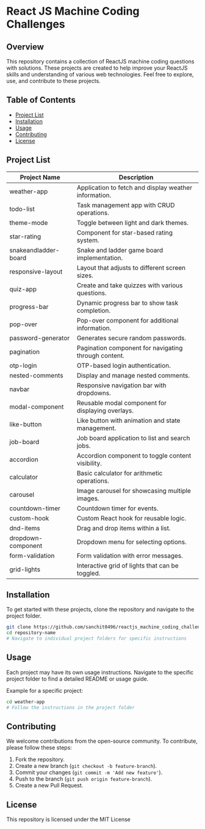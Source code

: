 
# React JS Machine Coding Challenges

## Overview
This repository contains a collection of ReactJS machine coding questions with solutions. These projects are created to help improve your ReactJS skills and understanding of various web technologies. Feel free to explore, use, and contribute to these projects.

## Table of Contents
- [Project List](#project-list)
- [Installation](#installation)
- [Usage](#usage)
- [Contributing](#contributing)
- [License](#license)

## Project List

| Project Name                  | Description                                  |
|-------------------------------|----------------------------------------------|
| weather-app                   | Application to fetch and display weather information.              |
| todo-list                     | Task management app with CRUD operations.                          |
| theme-mode                    | Toggle between light and dark themes.                     |
| star-rating                   | Component for star-based rating system.                 |
| snakeandladder-board          | Snake and ladder game board implementation.                      |
| responsive-layout             | Layout that adjusts to different screen sizes.                  |
| quiz-app                      | Create and take quizzes with various questions.              |
| progress-bar                  | Dynamic progress bar to show task completion.                   |
| pop-over                      | Pop-over component for additional information.                   |
| password-generator            | Generates secure random passwords.                   |
| pagination                    | Pagination component for navigating through content.               |
| otp-login                     | OTP-based login authentication.                 |
| nested-comments               | Display and manage nested comments.                  |
| navbar                        | Responsive navigation bar with dropdowns.                   |
| modal-component               | Reusable modal component for displaying overlays.                      |
| like-button                   | Like button with animation and state management.             |
| job-board                     | Job board application to list and search jobs.                       |
| accordion                     | Accordion component to toggle content visibility.                      |
| calculator                    | Basic calculator for arithmetic operations.                      |
| carousel                      | Image carousel for showcasing multiple images.                         |
| countdown-timer               | Countdown timer for events.               |
| custom-hook                   | Custom React hook for reusable logic.                       |
| dnd-items                     | Drag and drop items within a list.                   |
| dropdown-component            | Dropdown menu for selecting options.                            |
| form-validation               | Form validation with error messages.                           |
| grid-lights                   | Interactive grid of lights that can be toggled.                               |

## Installation
To get started with these projects, clone the repository and navigate to the project folder.

```sh
git clone https://github.com/sanchit0496/reactjs_machine_coding_challenges.git
cd repository-name
# Navigate to individual project folders for specific instructions
```

## Usage
Each project may have its own usage instructions. Navigate to the specific project folder to find a detailed README or usage guide.

Example for a specific project:
```sh
cd weather-app
# Follow the instructions in the project folder
```

## Contributing
We welcome contributions from the open-source community. To contribute, please follow these steps:

1. Fork the repository.
2. Create a new branch (`git checkout -b feature-branch`).
3. Commit your changes (`git commit -m 'Add new feature'`).
4. Push to the branch (`git push origin feature-branch`).
5. Create a new Pull Request.

## License
This repository is licensed under the MIT License
